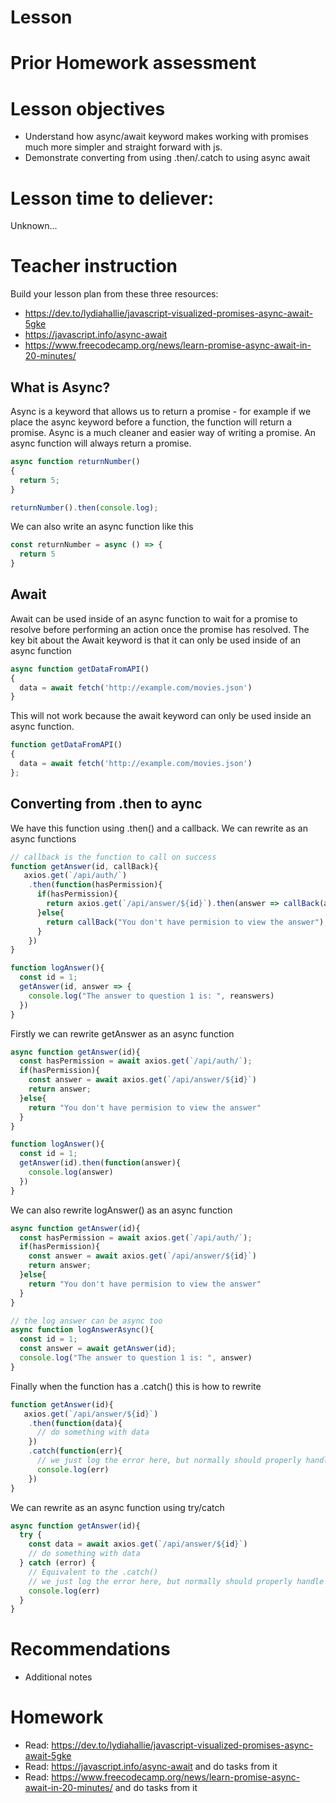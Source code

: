 # Lesson

# Prior Homework assessment

# Lesson objectives
- Understand how async/await keyword makes working with promises much more simpler and straight forward with js.
- Demonstrate converting from using .then/.catch to using async await


# Lesson time to deliever:
Unknown...


# Teacher instruction 
Build your lesson plan from these three resources:
- https://dev.to/lydiahallie/javascript-visualized-promises-async-await-5gke
- https://javascript.info/async-await
- https://www.freecodecamp.org/news/learn-promise-async-await-in-20-minutes/

## What is Async?

Async is a keyword that allows us to return a promise - for example if we place the async keyword before a function, the function will return a promise. Async is a much cleaner and easier way of writing a promise. An async function will always return a promise.
```js
async function returnNumber()
{
  return 5;
}

returnNumber().then(console.log);
```
We can also write an async function like this
```js
const returnNumber = async () => {
  return 5
}
```

## Await

Await can be used inside of an async function to wait for a promise to resolve before performing an action once the promise has resolved. The key bit about the Await keyword is that it can only be used inside of an async function

```js
async function getDataFromAPI()
{ 
  data = await fetch('http://example.com/movies.json') 
}
```

This will not work because the await keyword can only be used inside an async function.
```js
function getDataFromAPI()
{
  data = await fetch('http://example.com/movies.json') 
};
```

## Converting from .then to aync
We have this function using .then() and a callback. We can rewrite as an async functions
```js
// callback is the function to call on success
function getAnswer(id, callBack){
   axios.get(`/api/auth/`)
    .then(function(hasPermission){
      if(hasPermission){
        return axios.get(`/api/answer/${id}`).then(answer => callBack(answer))
      }else{
        return callBack("You don't have permision to view the answer");
      }
    })
}

function logAnswer(){
  const id = 1;
  getAnswer(id, answer => {
    console.log("The answer to question 1 is: ", reanswers)
  })
}
```

Firstly we can rewrite getAnswer as an async function
```js
async function getAnswer(id){
  const hasPermission = await axios.get(`/api/auth/`);
  if(hasPermission){
    const answer = await axios.get(`/api/answer/${id}`)
    return answer;
  }else{
    return "You don't have permision to view the answer"
  } 
}

function logAnswer(){
  const id = 1;
  getAnswer(id).then(function(answer){
    console.log(answer)
  })
}
``` 

We can also rewrite logAnswer() as an async function
```js
async function getAnswer(id){
  const hasPermission = await axios.get(`/api/auth/`);
  if(hasPermission){
    const answer = await axios.get(`/api/answer/${id}`)
    return answer;
  }else{
    return "You don't have permision to view the answer"
  } 
}

// the log answer can be async too 
async function logAnswerAsync(){
  const id = 1;
  const answer = await getAnswer(id);
  console.log("The answer to question 1 is: ", answer)
}
```


Finally when the function has a .catch() this is how to rewrite
```js
function getAnswer(id){
   axios.get(`/api/answer/${id}`)
    .then(function(data){
      // do something with data
    })
    .catch(function(err){
      // we just log the error here, but normally should properly handle the error
      console.log(err)
    })
}
```
We can rewrite as an async function using try/catch
```js
async function getAnswer(id){
  try {
    const data = await axios.get(`/api/answer/${id}`)
    // do something with data
  } catch (error) {
    // Equivalent to the .catch()
    // we just log the error here, but normally should properly handle the error
    console.log(err)
  }
}
```

# Recommendations
- Additional notes


# Homework
- Read: https://dev.to/lydiahallie/javascript-visualized-promises-async-await-5gke
- Read: https://javascript.info/async-await and do tasks from it
- Read: https://www.freecodecamp.org/news/learn-promise-async-await-in-20-minutes/ and do tasks from it
